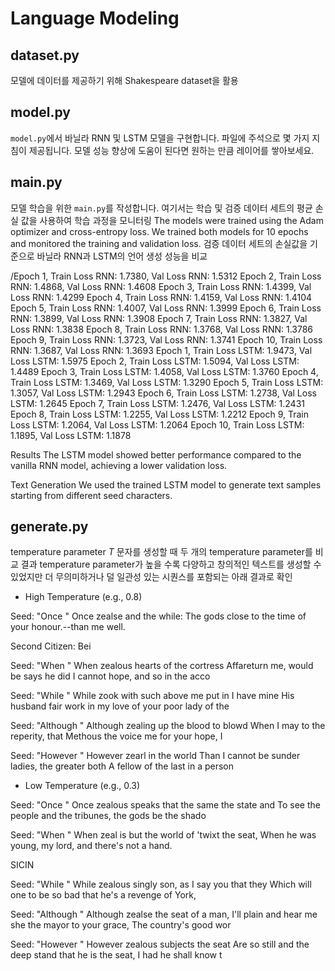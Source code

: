 # Language Modeling

## dataset.py
모델에 데이터를 제공하기 위해 Shakespeare dataset을 활용 
## model.py
`model.py`에서 바닐라 RNN 및 LSTM 모델을 구현합니다. 파일에 주석으로 몇 가지 지침이 제공됩니다. 모델 성능 향상에 도움이 된다면 원하는 만큼 레이어를 쌓아보세요.
## main.py
모델 학습을 위한 `main.py`를 작성합니다. 여기서는 학습 및 검증 데이터 세트의 평균 손실 값을 사용하여 학습 과정을 모니터링
The models were trained using the Adam optimizer and cross-entropy loss. We trained both models for 10 epochs and monitored the training and validation loss.
검증 데이터 세트의 손실값을 기준으로 바닐라 RNN과 LSTM의 언어 생성 성능을 비교

/Epoch 1, Train Loss RNN: 1.7380, Val Loss RNN: 1.5312
Epoch 2, Train Loss RNN: 1.4868, Val Loss RNN: 1.4608
Epoch 3, Train Loss RNN: 1.4399, Val Loss RNN: 1.4299
Epoch 4, Train Loss RNN: 1.4159, Val Loss RNN: 1.4104
Epoch 5, Train Loss RNN: 1.4007, Val Loss RNN: 1.3999
Epoch 6, Train Loss RNN: 1.3899, Val Loss RNN: 1.3908
Epoch 7, Train Loss RNN: 1.3827, Val Loss RNN: 1.3838
Epoch 8, Train Loss RNN: 1.3768, Val Loss RNN: 1.3786
Epoch 9, Train Loss RNN: 1.3723, Val Loss RNN: 1.3741
Epoch 10, Train Loss RNN: 1.3687, Val Loss RNN: 1.3693
Epoch 1, Train Loss LSTM: 1.9473, Val Loss LSTM: 1.5975
Epoch 2, Train Loss LSTM: 1.5094, Val Loss LSTM: 1.4489
Epoch 3, Train Loss LSTM: 1.4058, Val Loss LSTM: 1.3760
Epoch 4, Train Loss LSTM: 1.3469, Val Loss LSTM: 1.3290
Epoch 5, Train Loss LSTM: 1.3057, Val Loss LSTM: 1.2943
Epoch 6, Train Loss LSTM: 1.2738, Val Loss LSTM: 1.2645
Epoch 7, Train Loss LSTM: 1.2476, Val Loss LSTM: 1.2431
Epoch 8, Train Loss LSTM: 1.2255, Val Loss LSTM: 1.2212
Epoch 9, Train Loss LSTM: 1.2064, Val Loss LSTM: 1.2064
Epoch 10, Train Loss LSTM: 1.1895, Val Loss LSTM: 1.1878

Results
The LSTM model showed better performance compared to the vanilla RNN model, achieving a lower validation loss.

Text Generation
We used the trained LSTM model to generate text samples starting from different seed characters.

## generate.py
temperature parameter *T* 
문자를 생성할 때 두 개의 temperature parameter를 비교 결과
temperature parameter가 높을 수록 다양하고 창의적인 텍스트를 생성할 수 있었지만 더 무의미하거나 덜 일관성 있는 시퀀스를 포함되는 아래 결과로 확인
- High Temperature (e.g., 0.8)

Seed: "Once "
Once zealse and the while:
The gods close to the time of your honour.--than me well.

Second Citizen:
Bei

Seed: "When "
When zealous hearts of the cortress
Affareturn me, would be says he did
I cannot hope, and so in the acco

Seed: "While "
While zook with such above me put in I have mine
His husband fair work in my love of your poor lady of the

Seed: "Although "
Although zealing up the blood to blowd
When I may to the reperity, that
Methous the voice me for your hope,
I

Seed: "However "
However zearl in the world
Than I cannot be sunder ladies, the greater both
A fellow of the last in a person

- Low Temperature (e.g., 0.3)

Seed: "Once "
Once zealous speaks that the same the state and
To see the people and the tribunes, the gods be the shado

Seed: "When "
When zeal is but the world of 'twixt the seat,
When he was young, my lord, and there's not a hand.

SICIN

Seed: "While "
While zealous singly son, as I say you that they
Which will one to be so bad that he's a revenge of York,


Seed: "Although "
Although zealse the seat of a man,
I'll plain and hear me she the mayor to your grace,
The country's good wor

Seed: "However "
However zealous subjects the seat
Are so still and the deep stand that he is the seat, I had he shall know t
